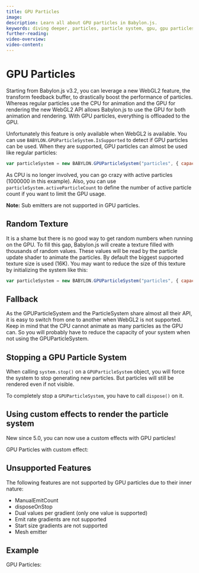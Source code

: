 ```yaml
---
title: GPU Particles
image:
description: Learn all about GPU particles in Babylon.js.
keywords: diving deeper, particles, particle system, gpu, gpu particles
further-reading:
video-overview:
video-content:
---
```


# GPU Particles

Starting from Babylon.js v3.2, you can leverage a new WebGL2 feature, the transform feedback buffer, to drastically boost the performance of particles. Whereas regular particles use the CPU for animation and the GPU for rendering the new WebGL2 API allows Babylon.js to use the GPU for both animation and rendering. With GPU particles, everything is offloaded to the GPU.

Unfortunately this feature is only available when WebGL2 is available. You can use `BABYLON.GPUParticleSystem.IsSupported` to detect if GPU particles can be used. When they are supported, GPU particles can almost be used like regular particles:

```javascript
var particleSystem = new BABYLON.GPUParticleSystem("particles", { capacity: 1000000 }, scene);
```

As CPU is no longer involved, you can go crazy with active particles (1000000 in this example). Also, you can use `particleSystem.activeParticleCount` to define the number of active particle count if you want to limit the GPU usage.

**Note:** Sub emitters are not supported in GPU particles.

## Random Texture

It is a shame but there is no good way to get random numbers when running on the GPU. To fill this gap, Babylon.js will create a texture filled with thousands of random values. These values will be read by the particle update shader to animate the particles.
By default the biggest supported texture size is used (16K). You may want to reduce the size of this texture by initializing the system like this:

```javascript
var particleSystem = new BABYLON.GPUParticleSystem("particles", { capacity: 1000000, randomTextureSize: 4096 }, scene);
```

## Fallback

As the GPUParticleSystem and the ParticleSystem share almost all their API, it is easy to switch from one to another when WebGL2 is not supported. Keep in mind that the CPU cannot animate as many particles as the GPU can. So you will probably have to reduce the capacity of your system when not using the GPUParticleSystem.

## Stopping a GPU Particle System

When calling `system.stop()` on a `GPUParticleSystem` object, you will force the system to stop generating new particles. But particles will still be rendered even if not visible.

To completely stop a `GPUParticleSystem`, you have to call `dispose()` on it.

## Using custom effects to render the particle system

New since 5.0, you can now use a custom effects with GPU particles!

GPU Particles with custom effect: <Playground id="#1ASENS#68" title="GPU Particles with custom effect" description="Simple example of a GPU particle system using a custom effect for display."/>

## Unsupported Features

The following features are not supported by GPU particles due to their inner nature:

- ManualEmitCount
- disposeOnStop
- Dual values per gradient (only one value is supported)
- Emit rate gradients are not supported
- Start size gradients are not supported
- Mesh emitter

## Example

GPU Particles: <Playground id="#PU4WYI#4" title="GPU Particles Example" description="Simple example of a GPU particle systems."/>
